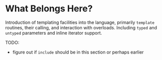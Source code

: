 # What Belongs Here?

Introduction of templating facilities into the language, primarily `template`
routines, their calling, and interaction with overloads. Including `typed` and
`untyped` parameters and inline iterator support.

TODO:
- figure out if `include` should be in this section or perhaps earlier